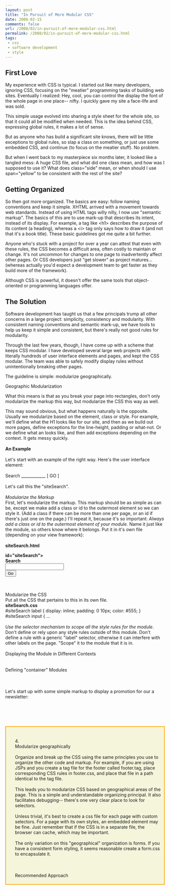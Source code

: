 ```yaml
---
layout: post
title: "In Pursuit of More Modular CSS"
date: 2008-02-15
comments: false
url: /2008/02/in-pursuit-of-more-modular-css.html
permalink: /2008/02/in-pursuit-of-more-modular-css.html
tags:
 - css
 - software development
 - style
---
```


## First Love
  
My experience with CSS is typical. I started out like many developers, ignoring CSS, focusing on the "meatier" programming tasks of building web sites. Eventually I realized: Hey, cool, you can control the display the font of the whole page in one place-- nifty. I quickly gave my site a face-life and was sold.  
  
This simple usage evolved into sharing a style sheet for the whole site, so that it could all be modified when needed. This is the idea behind CSS, expressing global rules, it makes a lot of sense.  
  
But as anyone who has build a significant site knows, there will be little exceptions to global rules, so slap a class on something, or just use some embedded CSS, and continue (to focus on the meatier stuff). No problem.  
  
But when I went back to my masterpiece six months later, it looked like a tangled mess: A huge CSS file, and what did one class mean, and how was I supposed to use it? What does class="side" mean, or when should I use span="yellow" to be consistent with the rest of the site?  
  

## Getting Organized
  
So then got more organized. The basics are easy: follow naming conventions and keep it simple. XHTML arrived with a movement towards web standards. Instead of using HTML tags willy nilly, I now use "semantic markup". The basics of this are to use mark-up that describes its intent, instead of its display. For example, a tag like &lt;h1&gt; describes the purpose of its content (a heading), whereas a &lt;i&gt; tag only says how to draw it (and not that it's a book title). These basic guidelines got me quite a bit further.  
  
Anyone who's stuck with a project for over a year can attest that even with these rules, the CSS becomes a difficult area, often costly to maintain or change. It's not uncommon for changes to one page to inadvertently affect other pages. Or CSS developers just "get slower" as project matures... (whereas actually you'd expect a development team to get faster as they build more of the framework).  
  
Although CSS is powerful, it doesn't offer the same tools that object-oriented or programming languages offer.  
  

## The Solution
  
  
Software development has taught us that a few principals trump all other concerns in a large project: simplicity, consistency and modularity. With consistent naming conventions and semantic mark-up, we have tools to help us keep it simple and consistent, but there's really not good rules for modularity.   
  
Through the last few years, though, I have come up with a scheme that keeps CSS modular. I have developed several large web projects with literally hundreds of user interface elements and pages, and kept the CSS modular. The team was able to safely modify display rules without unintentionally breaking other pages.  
  
The guideline is simple: modularize geographically.  
  
Geographic Modularization  
  
What this means is that as you break your page into rectangles, don't only modularize the markup this way, but modularize the CSS this way as well.  
  
This may sound obvious, but what happens naturally is the opposite. Usually we modularize based on the element, class or style. For example, we'll define what the H1 looks like for our site, and then as we build out more pages, define exceptions for the line-height, padding or what-not. Or we define what an <label> looks like, and then add exceptions depending on the context. It gets messy quickly.<br><br><span style="font-weight: bold;">An Example</span><br><br>Let's start
      with an example of the right way. Here's the user interface element:<br><br>Search ____________ [
      GO ]<br><br>Let's call this the "siteSearch".<br><br><span style="font-style:
      italic;">Modularize the Markup </span><br>First, let's modularize the markup. This markup should
      be as simple as can be, except we make add a class or id to the outermost element so we can style it. (Add a class
      if there can be more than one per page, or an id if there's just one on the page.) I'll repeat it, because it's so
      important: <span style="font-style: italic;">Always add a class or id to the outermost element of your
      module.</span> Name it just like the module, so others know where it belongs. Put it in it's own file
      (depending on your view framework):<br><br><span style="font-weight: bold;">siteSearch.html</span><br><form action="/siteSearch.html" style="font-weight: bold;">id="siteSearch"&gt;<br><label>Search</label><br><input type="text"><br><input type="submit" value="Go"><br>
</form>
<br><br>Modularize the CSS<br>Put all the CSS that pertains to this in its own file.<br><span style="font-weight: bold;">siteSearch.css</span><br>#siteSearch label { display: inline; padding:
      0 10px; color: #555; }<br>#siteSearch input { ...<br><br><span style="font-style:
      italic;">Use the selector mechanism to scope all the style rules for the module</span>. Don't define or
      rely upon any style rules outside of this module. Don't define a rule with a generic "label" selector, otherwise
      it can interfere with other labels on the page. "Scope" it to the module that it is in.<br><br>Displaying
      the Module in Different Contexts<br><br><br>Defining "container" Modules<br><br><br><br>Let's start up with some simple markup to display a promotion for our a newsletter:<br><div>
<br><br><br><br><br>
</div>
<div style="border: 2px
      solid orange; padding: 5px; background-color: beige;">
<br><ul>4.<br> Modularize
      geographically<br><br> Organize and break up the CSS using the same principles you use to organize
      the other code and markup. For example, if you are using JSPs and you create a tag file for the footer called
      footer.tag, place corresponding CSS rules in footer.css, and place that file in a path identical to the tag file.<br><br> This leads you to modularize CSS based on geographical areas of the page. This is a simple and
      understandable organizing principal. It also facilitates debugging-- there's one very clear place to look for
      selectors.<br><br> Unless trivial, it's best to create a css file for each page with custom
      selectors. For a page with its own styles, an embedded <style></style> element may be fine. Just
      remember that if the CSS is in a separate file, the browser can cache, which may be important.<br><br>
      The only variation on this "geographical" organization is forms. If you have a consistent form styling, it seems
      reasonable create a form.css to encapsulate it.<br><br><br><br>Recommended
      Approach</ul>
</div>
    </label>
